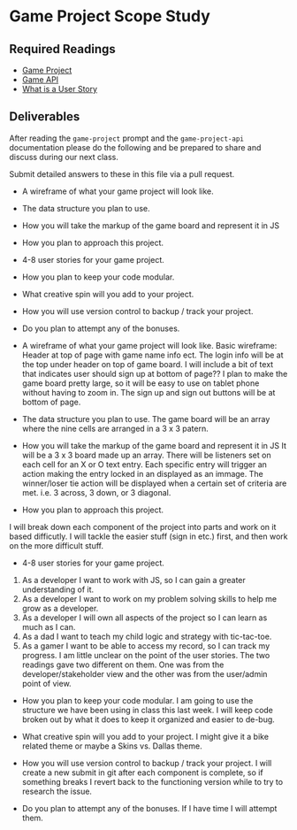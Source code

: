 # Game Project Scope Study

## Required Readings

-   [Game Project](https://github.com/ga-wdi-boston/game-project)
-   [Game API](https://github.com/ga-wdi-boston/game-project-api)
-   [What is a User Story](http://searchsoftwarequality.techtarget.com/definition/user-story)

## Deliverables

After reading the `game-project` prompt and the `game-project-api` documentation
please do the following and be prepared to share and discuss during our next
class.

Submit detailed answers to these in this file via a pull request.

-   A wireframe of what your game project will look like.
-   The data structure you plan to use.
-   How you will take the markup of the game board and represent it in JS
-   How you plan to approach this project.
-   4-8 user stories for your game project.
-   How you plan to keep your code modular.
-   What creative spin will you add to your project.
-   How you will use version control to backup / track your project.
-   Do you plan to attempt any of the bonuses.

-   A wireframe of what your game project will look like.
Basic wireframe: Header at top of page with game name info ect.
The login info will be at the top under header on top of game board. I will
include a bit of text that indicates user should sign up at bottom of page??
I plan to make the game board pretty large, so it will be easy to use on tablet
phone without having to zoom in.
The sign up and sign out buttons will be at bottom of page.

-   The data structure you plan to use.
The game board will be an array where the nine cells are arranged in a 3 x 3
patern.

-   How you will take the markup of the game board and represent it in JS
It will be a 3 x 3 board made up an array. There will be listeners set on each
cell for an X or O text entry. Each specific entry will trigger an action making
the entry locked in an displayed as an immage. The winner/loser tie action will
be displayed when a certain set of criteria are met. i.e. 3 across, 3 down, or
3 diagonal. 

-   How you plan to approach this project.

I will break down each component of the project into parts and work on it based
difficutly. I will tackle the easier stuff (sign in etc.) first, and then work
on the more difficult stuff.

-   4-8 user stories for your game project.
1) As a developer I want to work with JS, so I can gain a greater understanding of it.
2) As a developer I want to work on my problem solving skills to help me grow as a developer.
3) As a developer I will own all aspects of the project so I can learn as much as I can.
4) As a dad I want to teach my child logic and strategy with tic-tac-toe.
5) As a gamer I want to be able to access my record, so I can track my progress.
I am little unclear on the point of the user stories. The two readings gave two different on them.
One was from the developer/stakeholder view and the other was from the user/admin point of view.


-   How you plan to keep your code modular.
I am going to use the structure we have been using in class this last week. I
will keep code broken out by what it does to keep it organized and easier to
de-bug.

-   What creative spin will you add to your project.
I might give it a bike related theme or maybe a Skins vs. Dallas theme.

-   How you will use version control to backup / track your project.
I will create a new submit in git after each component is complete, so if
something breaks I revert back to the functioning version while to try to
research the issue.

-   Do you plan to attempt any of the bonuses.
If I have time I will attempt them.
